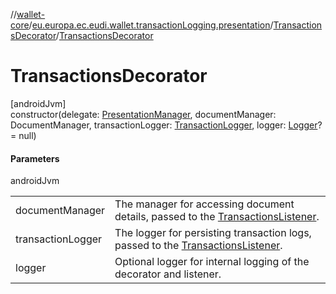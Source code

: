 //[wallet-core](../../../index.md)/[eu.europa.ec.eudi.wallet.transactionLogging.presentation](../index.md)/[TransactionsDecorator](index.md)/[TransactionsDecorator](-transactions-decorator.md)

# TransactionsDecorator

[androidJvm]\
constructor(delegate: [PresentationManager](../../eu.europa.ec.eudi.wallet.presentation/-presentation-manager/index.md), documentManager: DocumentManager, transactionLogger: [TransactionLogger](../../eu.europa.ec.eudi.wallet.transactionLogging/-transaction-logger/index.md), logger: [Logger](../../eu.europa.ec.eudi.wallet.logging/-logger/index.md)? = null)

#### Parameters

androidJvm

| | |
|---|---|
| documentManager | The manager for accessing document details, passed to the [TransactionsListener](../-transactions-listener/index.md). |
| transactionLogger | The logger for persisting transaction logs, passed to the [TransactionsListener](../-transactions-listener/index.md). |
| logger | Optional logger for internal logging of the decorator and listener. |
